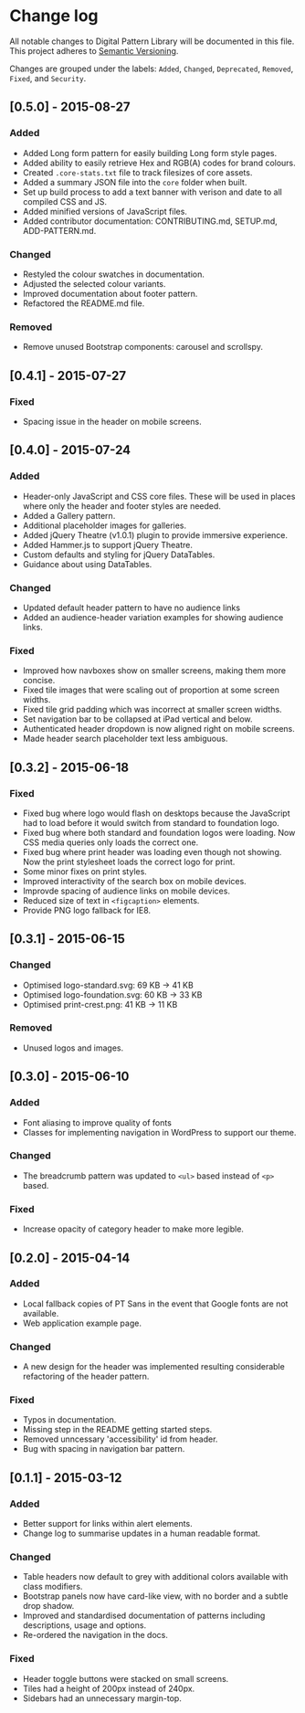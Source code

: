 # Change log

All notable changes to Digital Pattern Library will be documented in this file.
This project adheres to [Semantic Versioning](http://semver.org/).

Changes are grouped under the labels: `Added`, `Changed`, `Deprecated`, 
`Removed`, `Fixed`, and `Security`.


## [0.5.0] - 2015-08-27

### Added
- Added Long form pattern for easily building Long form style pages.
- Added ability to easily retrieve Hex and RGB(A) codes for brand colours.
- Created `.core-stats.txt` file to track filesizes of core assets.
- Added a summary JSON file into the `core` folder when built.
- Set up build process to add a text banner with verison and date to all compiled 
  CSS and JS.
- Added minified versions of JavaScript files.
- Added contributor documentation: CONTRIBUTING.md, SETUP.md, ADD-PATTERN.md.

### Changed
- Restyled the colour swatches in documentation.
- Adjusted the selected colour variants.
- Improved documentation about footer pattern.
- Refactored the README.md file.


### Removed
- Remove unused Bootstrap components: carousel and scrollspy.


## [0.4.1] - 2015-07-27

### Fixed
- Spacing issue in the header on mobile screens.


## [0.4.0] - 2015-07-24

### Added
- Header-only JavaScript and CSS core files. 
  These will be used in places where only the header and footer styles are 
  needed.
- Added a Gallery pattern.
- Additional placeholder images for galleries.
- Added jQuery Theatre (v1.0.1) plugin to provide immersive experience.
- Added Hammer.js to support jQuery Theatre.
- Custom defaults and styling for jQuery DataTables.
- Guidance about using DataTables.

### Changed
- Updated default header pattern to have no audience links
- Added an audience-header variation examples for showing audience links.

### Fixed
- Improved how navboxes show on smaller screens, making them more concise.
- Fixed tile images that were scaling out of proportion at some screen widths.
- Fixed tile grid padding which was incorrect at smaller screen widths.
- Set navigation bar to be collapsed at iPad vertical and below.
- Authenticated header dropdown is now aligned right on mobile screens.
- Made header search placeholder text less ambiguous.


## [0.3.2] - 2015-06-18

### Fixed
- Fixed bug where logo would flash on desktops because the
  JavaScript had to load before it would switch from standard to foundation 
  logo.
- Fixed bug where both standard and foundation logos were loading. Now CSS 
  media queries only loads the correct one.
- Fixed bug where print header was loading even though not showing. Now the 
  print stylesheet loads the correct logo for print.
- Some minor fixes on print styles. 
- Improved interactivity of the search box on mobile devices.
- Improvde spacing of audience links on mobile devices.
- Reduced size of text in `<figcaption>` elements.
- Provide PNG logo fallback for IE8.


## [0.3.1] - 2015-06-15

### Changed
- Optimised logo-standard.svg:      69 KB -> 41 KB
- Optimised logo-foundation.svg:    60 KB -> 33 KB
- Optimised print-crest.png:        41 KB -> 11 KB

### Removed 
- Unused logos and images.


## [0.3.0] - 2015-06-10

### Added
- Font aliasing to improve quality of fonts
- Classes for implementing navigation in WordPress to support our theme.

### Changed
- The breadcrumb pattern was updated to `<ul>` based instead of `<p>` based.

### Fixed
- Increase opacity of category header to make more legible.


## [0.2.0] - 2015-04-14

### Added
- Local fallback copies of PT Sans in the event that Google fonts are not 
  available.
- Web application example page.

### Changed
- A new design for the header was implemented resulting considerable 
  refactoring of the header pattern.

### Fixed
- Typos in documentation.
- Missing step in the README getting started steps.
- Removed unncessary 'accessibility' id from header.
- Bug with spacing in navigation bar pattern.


## [0.1.1] - 2015-03-12

### Added
- Better support for links within alert elements.
- Change log to summarise updates in a human readable format.

### Changed
- Table headers now default to grey with additional colors available with 
  class modifiers.
- Bootstrap panels now have card-like view, with no border and a subtle drop
  shadow.
- Improved and standardised documentation of patterns including descriptions, 
  usage and options.
- Re-ordered the navigation in the docs.

### Fixed
- Header toggle buttons were stacked on small screens.
- Tiles had a height of 200px instead of 240px.
- Sidebars had an unnecessary margin-top.

